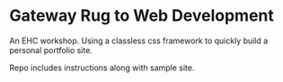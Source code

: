 # Gateway Rug to Web Development
An EHC workshop. Using a classless css framework to quickly build a personal portfolio site.

Repo includes instructions along with sample site.
